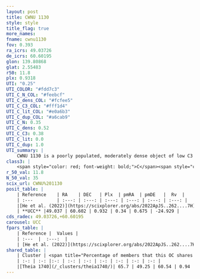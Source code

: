 ```yaml
---
layout: post
title: CWNU 1130
style: style
title_flag: true
more_names: 
fname: cwnu1130
fov: 0.393
ra_icrs: 49.03726
de_icrs: 60.60195
glon: 139.80868
glat: 2.55483
r50: 11.8
plx: 0.9318
UTI: "0.25"
UTI_COLOR: "#fdd7c3"
UTI_C_N_COL: "#feebcf"
UTI_C_dens_COL: "#fcfee5"
UTI_C_C3_COL: "#fff1d4"
UTI_C_lit_COL: "#e0a6b3"
UTI_C_dup_COL: "#a6cab9"
UTI_C_N: 0.35
UTI_C_dens: 0.52
UTI_C_C3: 0.38
UTI_C_lit: 0.0
UTI_C_dup: 1.0
UTI_summary: |
    CWNU 1130 is a poorly populated, moderately dense object of low C3 quality. It was recently reported in the literature. This object shares a significant percentage of members with a later reported entry.
class3: |
    <span style="color: red; font-weight: bold;">C</span><span style="color: #FFC300; font-weight: bold;">B</span>
r_50_val: 11.8
N_50_val: 35
scix_url: CWNU%201130
posit_table: |
    | Reference    | RA    | DEC   | Plx  | pmRA  | pmDE   |  Rv  |
    | :---         | :---: | :---: | :---: | :---: | :---: | :---: |
    |[He et al. (2022)](https://scixplorer.org/abs/2022ApJS..262....7H) | 49.062 | 60.591 | 0.934 | 0.335 | 0.676 | -- |
    | **UCC** |49.037 | 60.602 | 0.932 | 0.34 | 0.675 | -24.929 | 
cds_radec: 49.03726,+60.60195
carousel: UCC
fpars_table: |
    | Reference |  Values |
    | :---  |  :---:  |
    | [He et al. (2022)](https://scixplorer.org/abs/2022ApJS..262....7H) | `A0=1.85, logAge=7.15` |
shared_table: |
    | Cluster | <span title="Percentage of members that this OC shares with the ones listed">%</span>   | RA   | DEC   | Plx   | pmRA  | pmDE  | Rv | UTI |
    | :-: | :-: |:-: | :-: | :-: | :-: | :-: | :-: | :-: |
    |[Theia 1740](/_clusters/theia1740/)| 65.7 | 49.25 | 60.54 | 0.94 | 0.34 | 0.64 | -13.46 |0.04 |
---
```

